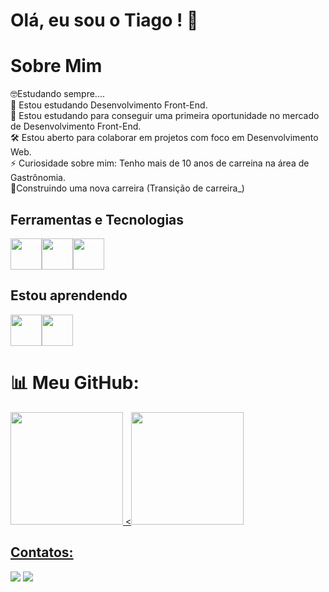 # Olá, eu sou o Tiago !  👋
# Sobre Mim
🤓Estudando sempre....<br>
🌱 Estou estudando Desenvolvimento Front-End.<br>
🔭 Estou estudando para conseguir uma primeira oportunidade no mercado de Desenvolvimento Front-End.<br>
🛠️ Estou aberto para colaborar em projetos com foco em Desenvolvimento Web.<br>
⚡ Curiosidade sobre mim: Tenho mais de 10 anos de carreina na área de Gastrônomia.<br>
🚧Construindo uma nova carreira (Transição de carreira_)<br>
 
## Ferramentas e Tecnologias

<img src="https://cdn.jsdelivr.net/gh/devicons/devicon@latest/icons/vscode/vscode-original.svg" width="50" height="50" /><img src="https://cdn.jsdelivr.net/gh/devicons/devicon@latest/icons/html5/html5-original-wordmark.svg" width="50" height="50"/><img src="https://cdn.jsdelivr.net/gh/devicons/devicon@latest/icons/css3/css3-original-wordmark.svg" width="" height="50"/>
<br>
## Estou aprendendo

<img src="https://cdn.jsdelivr.net/gh/devicons/devicon@latest/icons/tailwindcss/tailwindcss-original.svg" width="50" height="50" margin-right="2px" /><img src="https://cdn.jsdelivr.net/gh/devicons/devicon@latest/icons/javascript/javascript-original.svg" width="50" height="50"/>
<br>

<div>
<h1 class="heading-element" dir="auto">📊 Meu GitHub:</h1>
<a href="https://github.com/TiagoLeopoldo">
<img loading="lazy" height="180em" src="https://github-readme-stats.vercel.app/api?username=TiagoLeopoldo&show_icons=true&theme=dracula&include_all_commits=true&count_private=true"/> <<img loading="lazy" height="180em" src="https://github-readme-stats.vercel.app/api/top-langs/?username=TiagoLeopoldo&layout=compact&langs_count=7&theme=dracula"/>
<div>

## Contatos:
<div>
<a href = "mailto:tnleopoldo.dev@gmail.com"><img loading="lazy" src="https://img.shields.io/badge/Gmail-D14836?style=for-the-badge&logo=gmail&logoColor=white" target="_blank"></a>
<a href="https://www.linkedin.com/in/tiagoleopoldo" target="_blank"><img loading="lazy" src="https://img.shields.io/badge/-LinkedIn-%230077B5?style=for-the-badge&logo=linkedin&logoColor=white" target="_blank"></a>   
</div>





